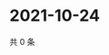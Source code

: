 # 2021-10-24

共 0 条

<!-- BEGIN WEIBO -->
<!-- 最后更新时间 Sun Oct 24 2021 08:14:29 GMT+0800 (China Standard Time) -->

<!-- END WEIBO -->
